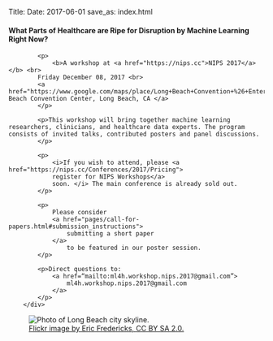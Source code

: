 Title:
Date: 2017-06-01
save_as: index.html

<div class="container"><div class="row">
        <div class="col-md-6">
            <h4>What Parts of Healthcare are Ripe for Disruption by Machine Learning Right Now?</h4>

            <p>
                <b>A workshop at <a href="https://nips.cc">NIPS 2017</a></b> <br>
            Friday December 08, 2017 <br>
            <a href="https://www.google.com/maps/place/Long+Beach+Convention+%26+Entertainment+Center/@33.7606839,-118.1892951,16z/data=!3m1!5s0x80dd313b1d738beb:0xb11de026a4091d6e!4m2!3m1!1s0x80dd313b68c4eae7:0x69f1fff3cb508d42">Long Beach Convention Center, Long Beach, CA </a>
            </p>

            <p>This workshop will bring together machine learning researchers, clinicians, and healthcare data experts. The program consists of invited talks, contributed posters and panel discussions.
            </p>

            <p>
                <i>If you wish to attend, please <a href="https://nips.cc/Conferences/2017/Pricing">
                register for NIPS Workshops</a>
                soon. </i> The main conference is already sold out.
            </p>

            <p>
                Please consider
                <a href="pages/call-for-papers.html#submission_instructions">
                    submitting a short paper
                </a>
                    to be featured in our poster session.
            </p>

            <p>Direct questions to:
                <a href=“mailto:ml4h.workshop.nips.2017@gmail.com”>
                    ml4h.workshop.nips.2017@gmail.com
                </a>
            </p>
        </div>

<div class="col-md-6" style="padding-left: 0px;  padding-right: 0px;">
<figure class="figure">
<img
    src="images/Long_Beach_California-02.jpg"
    class="img-fluid"
    alt="Photo of Long Beach city skyline.">
<figcaption class="figure-caption">
    <a href="https://www.flickr.com/photos/11190696@N02/2260280756">
        Flickr image by Eric Fredericks, CC BY SA 2.0.</a>
</figcaption>
</figure>
</div>
</div></div>

<!---
<div class="row">

<div style="float:left; padding-right:1em">
<img width=500px src="images/long-beach.jpg"/>
</div>
    <h3>What Parts of Healthcare are Ripe for Disruption by Machine Learning Right Now?</h3>

    <p>This workshop will bring together machine learning researchers, clinicians, and healthcare data experts. The program consists of invited talks, contributed posters and panel discussions.</p>
    <p> <b>A workshop at NIPS 2017</b> <br>
	Friday December 08, 2017 <br>
	<a href="https://www.google.com/maps/place/Long+Beach+Convention+%26+Entertainment+Center/@33.7606839,-118.1892951,16z/data=!3m1!5s0x80dd313b1d738beb:0xb11de026a4091d6e!4m2!3m1!1s0x80dd313b68c4eae7:0x69f1fff3cb508d42">Long Beach Convention Center, Long Beach, CA </a>
	</p>
	<p>
        Please direct questions to:
        <a href=“mailto:ml4h.workshop.nips.2017@gmail.com”>
            ml4h.workshop.nips.2017@gmail.com
        </a>
    </p>
</div>
-->